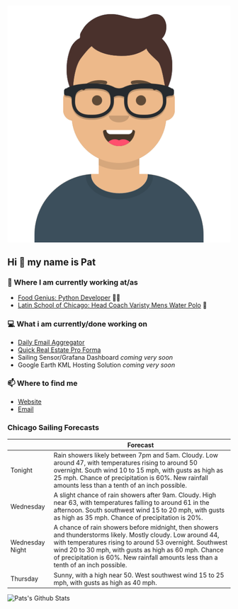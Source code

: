 [![Social banner for p-j-falconer](https://raw.githubusercontent.com/P-J-FALCONER/P-J-FALCONER/master/assets/avataaars.svg)](https://patfalconer.com/)
## Hi :wave: my name is Pat

### 💼 Where I am currently working at/as
- [Food Genius: Python Developer](https://getfoodgenius.com/) 🍔🐍
- [Latin School of Chicago: Head Coach Varisty Mens Water Polo](https://www.latinschool.org/) 🤽


### 💻 What i am currently/done working on
 - [Daily Email Aggregator](https://github.com/P-J-FALCONER/dott_daily_mail)
 - [Quick Real Estate Pro Forma](https://github.com/P-J-FALCONER/henry)
 - Sailing Sensor/Grafana Dashboard *coming very soon*
 - Google Earth KML Hosting Solution *coming very soon*

### 📫 Where to find me
 - [Website](https://patfalconer.com/)
 - [Email](mailto:patrick.j.falconer@gmail.com)


### Chicago Sailing Forecasts
|   | Forecast  |
|---|---|
| Tonight | Rain showers likely between 7pm and 5am. Cloudy. Low around 47, with temperatures rising to around 50 overnight. South wind 10 to 15 mph, with gusts as high as 25 mph. Chance of precipitation is 60%. New rainfall amounts less than a tenth of an inch possible. |
| Wednesday | A slight chance of rain showers after 9am. Cloudy. High near 63, with temperatures falling to around 61 in the afternoon. South southwest wind 15 to 20 mph, with gusts as high as 35 mph. Chance of precipitation is 20%. |
| Wednesday Night | A chance of rain showers before midnight, then showers and thunderstorms likely. Mostly cloudy. Low around 44, with temperatures rising to around 53 overnight. Southwest wind 20 to 30 mph, with gusts as high as 60 mph. Chance of precipitation is 60%. New rainfall amounts less than a tenth of an inch possible. |
| Thursday | Sunny, with a high near 50. West southwest wind 15 to 25 mph, with gusts as high as 40 mph. |

![Pats's Github Stats](https://github-readme-stats.vercel.app/api?username=p-j-falconer&show_icons=true&theme=radical)
